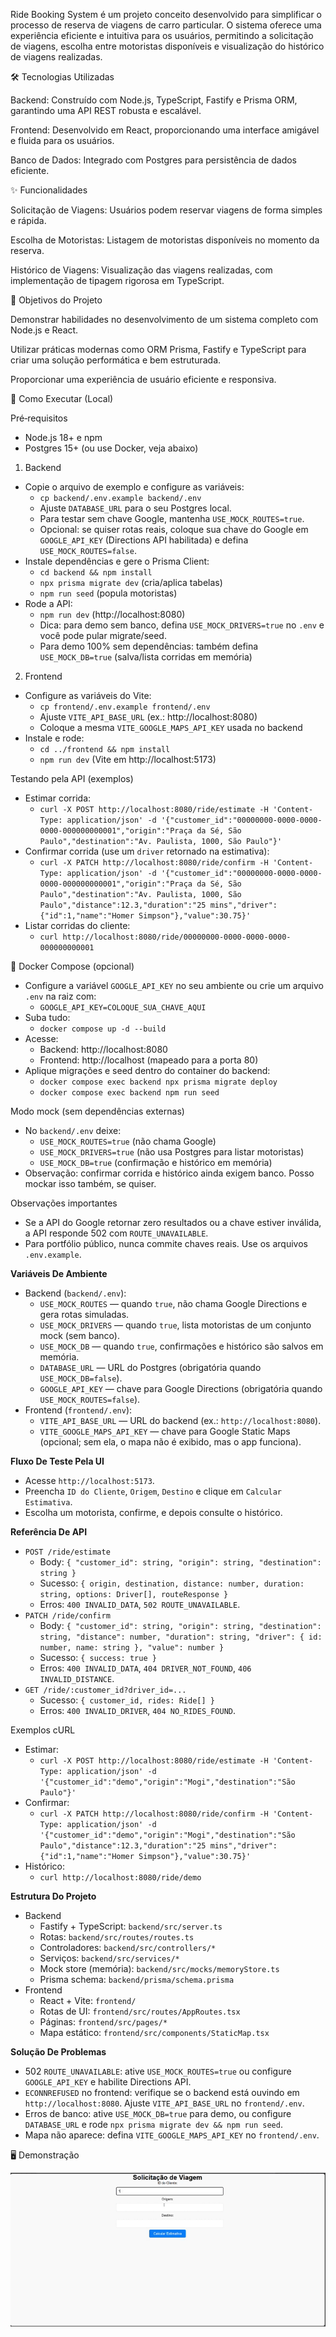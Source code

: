 Ride Booking System é um projeto conceito desenvolvido para simplificar o processo de reserva de viagens de carro particular. O sistema oferece uma experiência eficiente e intuitiva para os usuários, permitindo a solicitação de viagens, escolha entre motoristas disponíveis e visualização do histórico de viagens realizadas.

🛠️ Tecnologias Utilizadas

Backend: Construído com Node.js, TypeScript, Fastify e Prisma ORM, garantindo uma API REST robusta e escalável.

Frontend: Desenvolvido em React, proporcionando uma interface amigável e fluida para os usuários.

Banco de Dados: Integrado com Postgres para persistência de dados eficiente.

✨ Funcionalidades

Solicitação de Viagens: Usuários podem reservar viagens de forma simples e rápida.

Escolha de Motoristas: Listagem de motoristas disponíveis no momento da reserva.

Histórico de Viagens: Visualização das viagens realizadas, com implementação de tipagem rigorosa em TypeScript.

🎯 Objetivos do Projeto

Demonstrar habilidades no desenvolvimento de um sistema completo com Node.js e React.

Utilizar práticas modernas como ORM Prisma, Fastify e TypeScript para criar uma solução performática e bem estruturada.

Proporcionar uma experiência de usuário eficiente e responsiva.

🚀 Como Executar (Local)

Pré‑requisitos
- Node.js 18+ e npm
- Postgres 15+ (ou use Docker, veja abaixo)

1) Backend
- Copie o arquivo de exemplo e configure as variáveis:
  - `cp backend/.env.example backend/.env`
  - Ajuste `DATABASE_URL` para o seu Postgres local.
  - Para testar sem chave Google, mantenha `USE_MOCK_ROUTES=true`.
  - Opcional: se quiser rotas reais, coloque sua chave do Google em `GOOGLE_API_KEY` (Directions API habilitada) e defina `USE_MOCK_ROUTES=false`.
- Instale dependências e gere o Prisma Client:
  - `cd backend && npm install`
  - `npx prisma migrate dev` (cria/aplica tabelas)
  - `npm run seed` (popula motoristas)
- Rode a API:
  - `npm run dev` (http://localhost:8080)
  - Dica: para demo sem banco, defina `USE_MOCK_DRIVERS=true` no `.env` e você pode pular migrate/seed.
  - Para demo 100% sem dependências: também defina `USE_MOCK_DB=true` (salva/lista corridas em memória)

2) Frontend
- Configure as variáveis do Vite:
  - `cp frontend/.env.example frontend/.env`
  - Ajuste `VITE_API_BASE_URL` (ex.: http://localhost:8080)
  - Coloque a mesma `VITE_GOOGLE_MAPS_API_KEY` usada no backend
- Instale e rode:
  - `cd ../frontend && npm install`
  - `npm run dev` (Vite em http://localhost:5173)

Testando pela API (exemplos)
- Estimar corrida:
  - `curl -X POST http://localhost:8080/ride/estimate -H 'Content-Type: application/json' -d '{"customer_id":"00000000-0000-0000-0000-000000000001","origin":"Praça da Sé, São Paulo","destination":"Av. Paulista, 1000, São Paulo"}'`
- Confirmar corrida (use um `driver` retornado na estimativa):
  - `curl -X PATCH http://localhost:8080/ride/confirm -H 'Content-Type: application/json' -d '{"customer_id":"00000000-0000-0000-0000-000000000001","origin":"Praça da Sé, São Paulo","destination":"Av. Paulista, 1000, São Paulo","distance":12.3,"duration":"25 mins","driver":{"id":1,"name":"Homer Simpson"},"value":30.75}'`
- Listar corridas do cliente:
  - `curl http://localhost:8080/ride/00000000-0000-0000-0000-000000000001`

🐳 Docker Compose (opcional)
- Configure a variável `GOOGLE_API_KEY` no seu ambiente ou crie um arquivo `.env` na raiz com:
  - `GOOGLE_API_KEY=COLOQUE_SUA_CHAVE_AQUI`
- Suba tudo:
  - `docker compose up -d --build`
- Acesse:
  - Backend: http://localhost:8080
  - Frontend: http://localhost (mapeado para a porta 80)
- Aplique migrações e seed dentro do container do backend:
  - `docker compose exec backend npx prisma migrate deploy`
  - `docker compose exec backend npm run seed`

Modo mock (sem dependências externas)
- No `backend/.env` deixe:
  - `USE_MOCK_ROUTES=true` (não chama Google)
  - `USE_MOCK_DRIVERS=true` (não usa Postgres para listar motoristas)
  - `USE_MOCK_DB=true` (confirmação e histórico em memória)
- Observação: confirmar corrida e histórico ainda exigem banco. Posso mockar isso também, se quiser.

Observações importantes
- Se a API do Google retornar zero resultados ou a chave estiver inválida, a API responde 502 com `ROUTE_UNAVAILABLE`.
- Para portfólio público, nunca commite chaves reais. Use os arquivos `.env.example`.

**Variáveis De Ambiente**
- Backend (`backend/.env`):
  - `USE_MOCK_ROUTES` — quando `true`, não chama Google Directions e gera rotas simuladas.
  - `USE_MOCK_DRIVERS` — quando `true`, lista motoristas de um conjunto mock (sem banco).
  - `USE_MOCK_DB` — quando `true`, confirmações e histórico são salvos em memória.
  - `DATABASE_URL` — URL do Postgres (obrigatória quando `USE_MOCK_DB=false`).
  - `GOOGLE_API_KEY` — chave para Google Directions (obrigatória quando `USE_MOCK_ROUTES=false`).
- Frontend (`frontend/.env`):
  - `VITE_API_BASE_URL` — URL do backend (ex.: `http://localhost:8080`).
  - `VITE_GOOGLE_MAPS_API_KEY` — chave para Google Static Maps (opcional; sem ela, o mapa não é exibido, mas o app funciona).

**Fluxo De Teste Pela UI**
- Acesse `http://localhost:5173`.
- Preencha `ID do Cliente`, `Origem`, `Destino` e clique em `Calcular Estimativa`.
- Escolha um motorista, confirme, e depois consulte o histórico.

**Referência De API**
- `POST /ride/estimate`
  - Body: `{ "customer_id": string, "origin": string, "destination": string }`
  - Sucesso: `{ origin, destination, distance: number, duration: string, options: Driver[], routeResponse }`
  - Erros: `400 INVALID_DATA`, `502 ROUTE_UNAVAILABLE`.
- `PATCH /ride/confirm`
  - Body: `{ "customer_id": string, "origin": string, "destination": string, "distance": number, "duration": string, "driver": { id: number, name: string }, "value": number }`
  - Sucesso: `{ success: true }`
  - Erros: `400 INVALID_DATA`, `404 DRIVER_NOT_FOUND`, `406 INVALID_DISTANCE`.
- `GET /ride/:customer_id?driver_id=...`
  - Sucesso: `{ customer_id, rides: Ride[] }`
  - Erros: `400 INVALID_DRIVER`, `404 NO_RIDES_FOUND`.

Exemplos cURL
- Estimar:
  - `curl -X POST http://localhost:8080/ride/estimate -H 'Content-Type: application/json' -d '{"customer_id":"demo","origin":"Mogi","destination":"São Paulo"}'`
- Confirmar:
  - `curl -X PATCH http://localhost:8080/ride/confirm -H 'Content-Type: application/json' -d '{"customer_id":"demo","origin":"Mogi","destination":"São Paulo","distance":12.3,"duration":"25 mins","driver":{"id":1,"name":"Homer Simpson"},"value":30.75}'`
- Histórico:
  - `curl http://localhost:8080/ride/demo`

**Estrutura Do Projeto**
- Backend
  - Fastify + TypeScript: `backend/src/server.ts`
  - Rotas: `backend/src/routes/routes.ts`
  - Controladores: `backend/src/controllers/*`
  - Serviços: `backend/src/services/*`
  - Mock store (memória): `backend/src/mocks/memoryStore.ts`
  - Prisma schema: `backend/prisma/schema.prisma`
- Frontend
  - React + Vite: `frontend/`
  - Rotas de UI: `frontend/src/routes/AppRoutes.tsx`
  - Páginas: `frontend/src/pages/*`
  - Mapa estático: `frontend/src/components/StaticMap.tsx`

**Solução De Problemas**
- 502 `ROUTE_UNAVAILABLE`: ative `USE_MOCK_ROUTES=true` ou configure `GOOGLE_API_KEY` e habilite Directions API.
- `ECONNREFUSED` no frontend: verifique se o backend está ouvindo em `http://localhost:8080`. Ajuste `VITE_API_BASE_URL` no `frontend/.env`.
- Erros de banco: ative `USE_MOCK_DB=true` para demo, ou configure `DATABASE_URL` e rode `npx prisma migrate dev && npm run seed`.
- Mapa não aparece: defina `VITE_GOOGLE_MAPS_API_KEY` no `frontend/.env`.

🖥️ Demonstração

<p align="center">
  <img src="frontend/public/Desafio.gif" alt="Demonstração do app" />
  
</p>
